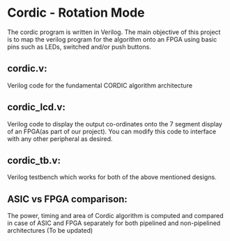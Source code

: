 # Cordic - Rotation Mode
The cordic program is written in Verilog. The main objective of this project is to map the verilog program for the algorithm onto an FPGA using basic pins such as LEDs, switched and/or push buttons.
## cordic.v:
Verilog code for the fundamental CORDIC algorithm architecture
## cordic_lcd.v:
Verilog code to display the output co-ordinates onto the 7 segment display of an FPGA(as part of our project). You can modify this code to interface with any other peripheral as desired.
## cordic_tb.v:
Verilog testbench which works for both of the above mentioned designs.
## ASIC vs FPGA comparison:
The power, timing and area of Cordic algorithm is computed and compared in case of ASIC and FPGA separately for both pipelined and non-pipelined architectures
(To be updated)

